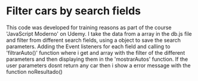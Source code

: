 # Filter cars by search fields
This code was developed for training reasons as part of the course 'JavaScript Moderno' on Udemy.
I take the data from a array in the db.js file and filter from different search fields, using a object to save the search parameters.
Adding the Event listeners for each field and calling to 'filtrarAuto()' function where i get and array with the filter of the different parameters
and then displaying them in the 'mostrarAutos' function.
If the user parameters dosnt return any car then i show a error message with the function noResultado()
